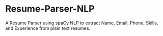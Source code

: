 # Resume-Parser-NLP
A Resume Parser using spaCy NLP to extract Name, Email, Phone, Skills, and Experience from plain text resumes.
